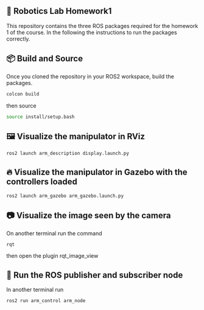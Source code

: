 ## 🤖 Robotics Lab Homework1

This repository contains the three ROS packages required for the homework 1 of the course. In the following the instructions to run the packages correctly.

## 📦 Build and Source

Once you cloned the repository in your ROS2 workspace, build the packages.

```bash
colcon build
```
then source 
```bash
source install/setup.bash
```

## 🖼️ Visualize the manipulator in RViz

```bash
ros2 launch arm_description display.launch.py
```


## 🔥 Visualize the manipulator in Gazebo with the controllers loaded
```bash
ros2 launch arm_gazebo arm_gazebo.launch.py
```

## 📷 Visualize the image seen by the camera

On another terminal run the command
```bash
rqt
```

then open the plugin rqt_image_view

## 🤙 Run the ROS publisher and subscriber node

In another terminal run
```bash
ros2 run arm_control arm_node
```








